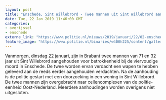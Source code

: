```yaml
---
layout: post
title: "Enschede, Sint Willebrord - Twee mannen uit Sint Willebrord aangehouden als verdachte in viervoudige moordzaak"
date: Tue, 22 Jan 2019 11:46:00 GMT
categories: 
- overijssel 
- enschede 
externe_link: "https://www.politie.nl/nieuws/2019/januari/22/02-enschede-twee-mannen-uit-sint-willebrord-aangehouden-als-verdachte-in-viervoudige-moordzaak.html"
feature_image: "https://www.politie.nl/binaries/w400h225/content/gallery/politie/nieuws/2019/januari/02-on/tassen-litouwen.jpg"
---
```


Vanmorgen, dinsdag 22 januari, zijn in Brabant twee mannen van 71 en 32 jaar uit Sint Willebrord aangehouden voor betrokkenheid bij de viervoudige moord in Enschede. De twee worden ervan verdacht een wapen te hebben geleverd aan de reeds eerder aangehouden verdachten. Na de aanhouding is de politie gestart met een doorzoeking in een woning in Sint Willebrord. De twee mannen zijn overgebracht naar cellencomplexen van de politie-eenheid Oost-Nederland. Meerdere aanhoudingen worden overigens niet uitgesloten.
